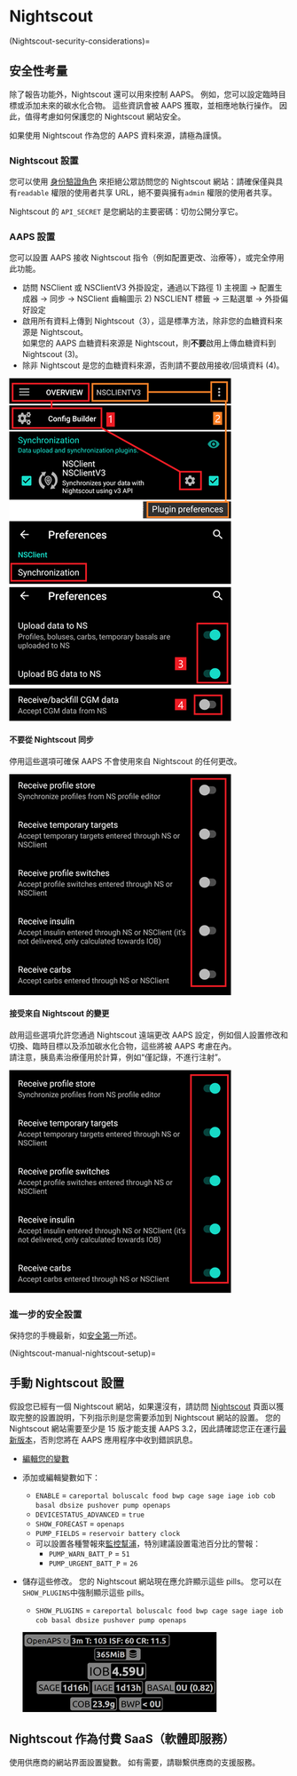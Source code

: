 # Nightscout

(Nightscout-security-considerations)=

## 安全性考量

除了報告功能外，Nightscout 還可以用來控制 AAPS。 例如，您可以設定臨時目標或添加未來的碳水化合物。 這些資訊會被 AAPS 獲取，並相應地執行操作。 因此，值得考慮如何保護您的 Nightscout 網站安全。

如果使用 Nightscout 作為您的 AAPS 資料來源，請極為謹慎。

### Nightscout 設置

您可以使用 [身份驗證角色](https://nightscout.github.io/nightscout/security) 來拒絕公眾訪問您的 Nightscout 網站：請確保僅與具有`readable` 權限的使用者共享 URL，絕不要與擁有`admin` 權限的使用者共享。

Nightscout 的 `API_SECRET` 是您網站的主要密碼：切勿公開分享它。

### AAPS 設置

您可以設置 AAPS 接收 Nightscout 指令（例如配置更改、治療等），或完全停用此功能。

* 訪問 NSClient 或 NSClientV3 外掛設定，通過以下路徑 1) 主視圖 -> 配置生成器 -> 同步 -> NSClient 齒輪圖示 2) NSCLIENT 標籤 -> 三點選單 -> 外掛偏好設定
* 啟用所有資料上傳到 Nightscout（3），這是標準方法，除非您的血糖資料來源是 Nightscout。  
  如果您的 AAPS 血糖資料來源是 Nightscout，則**不要**啟用上傳血糖資料到 Nightscout (3)。
* 除非 Nightscout 是您的血糖資料來源，否則請不要啟用接收/回填資料 (4)。

![僅限 Nightscout 上傳](../images/NSsafety.png)

#### 不要從 Nightscout 同步

停用這些選項可確保 AAPS 不會使用來自 Nightscout 的任何更改。

![僅限 Nightscout 上傳](../images/NSsafety2.png)

#### 接受來自 Nightscout 的變更

啟用這些選項允許您通過 Nightscout 遠端更改 AAPS 設定，例如個人設置修改和切換、臨時目標以及添加碳水化合物，這些將被 AAPS 考慮在內。  
請注意，胰島素治療僅用於計算，例如“僅記錄，不進行注射”。

![僅限 Nightscout 上傳](../images/NSsafety3.png)

### 進一步的安全設置

保持您的手機最新，如[安全第一](../Getting-Started/Safety-first.md)所述。

(Nightscout-manual-nightscout-setup)=

## 手動 Nightscout 設置

假設您已經有一個 Nightscout 網站，如果還沒有，請訪問 [Nightscout](http://nightscout.github.io/nightscout/new_user/) 頁面以獲取完整的設置說明，下列指示則是您需要添加到 Nightscout 網站的設置。 您的 Nightscout 網站需要至少是 15 版才能支援 AAPS 3.2，因此請確認您正在運行[最新版本](https://nightscout.github.io/update/update/#updating-your-site-to-the-latest-version)，否則您將在 AAPS 應用程序中收到錯誤訊息。

* [編輯您的變數](https://nightscout.github.io/nightscout/setup_variables/#nightscout-configuration)

* 添加或編輯變數如下：
  
  * `ENABLE` = `careportal boluscalc food bwp cage sage iage iob cob basal dbsize pushover pump openaps`
  * `DEVICESTATUS_ADVANCED` = `true`
  * `SHOW_FORECAST` = `openaps`
  * `PUMP_FIELDS` = `reservoir battery clock`
  * 可以設置各種警報來[監控幫浦](https://github.com/nightscout/cgm-remote-monitor#pump-pump-monitoring)，特別建議設置電池百分比的警報： 
    * `PUMP_WARN_BATT_P` = `51`
    * `PUMP_URGENT_BATT_P` = `26` 

* 儲存這些修改。 您的 Nightscout 網站現在應允許顯示這些 pills。 您可以在`SHOW_PLUGINS`中強制顯示這些 pills。
  
  * `SHOW_PLUGINS` = `careportal boluscalc food bwp cage sage iage iob cob basal dbsize pushover pump openaps`
  
  ![Nightscout pills](../images/nightscout1.png)

## Nightscout 作為付費 SaaS（軟體即服務）

使用供應商的網站界面設置變數。 如有需要，請聯繫供應商的支援服務。